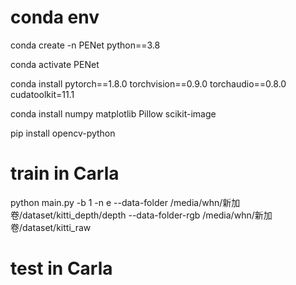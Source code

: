 # conda env 

conda create -n PENet python==3.8

conda activate PENet

conda install pytorch==1.8.0 torchvision==0.9.0 torchaudio==0.8.0 cudatoolkit=11.1

conda install numpy matplotlib Pillow scikit-image

pip install opencv-python

# train in Carla

python main.py -b 1 -n e --data-folder /media/whn/新加卷/dataset/kitti_depth/depth --data-folder-rgb /media/whn/新加卷/dataset/kitti_raw

# test in Carla

